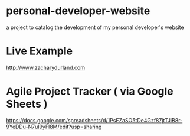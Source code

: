 # personal-developer-website

a project to catalog the development of my personal developer's website

# Live Example

http://www.zacharydurland.com

# Agile Project Tracker ( via Google Sheets )

https://docs.google.com/spreadsheets/d/1PsFZaSO5tDe4Gzf87jtTJiB8r-9YeDDu-N7uI9yFl8M/edit?usp=sharing
